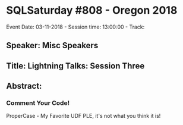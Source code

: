 # SQLSaturday #808 - Oregon 2018
Event Date: 03-11-2018 - Session time: 13:00:00 - Track: 
## Speaker: Misc Speakers
## Title: Lightning Talks: Session Three
## Abstract:
### Comment Your Code!
ProperCase - My Favorite UDF
PLE, it's not what you think it is!
